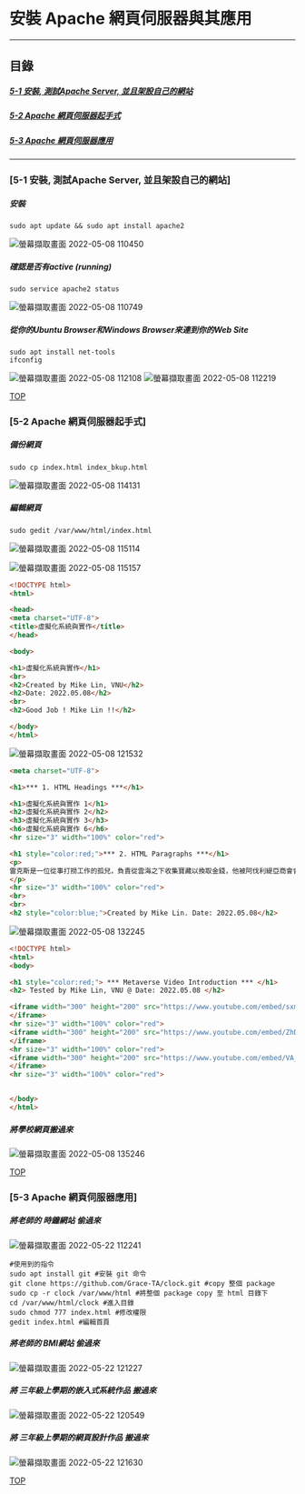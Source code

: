 # 安裝 Apache 網頁伺服器與其應用

<a name="000"/>

---
## 目錄
##### [5-1 安裝, 測試Apache Server, 並且架設自己的網站](#001)
##### [5-2 Apache 網頁伺服器起手式](#002)
##### [5-3 Apache 網頁伺服器應用](#003)
---

<a name="001"/>

### [5-1 安裝, 測試Apache Server, 並且架設自己的網站]
##### 安裝
````
sudo apt update && sudo apt install apache2
````
![螢幕擷取畫面 2022-05-08 110450](https://user-images.githubusercontent.com/89327055/167280358-adabf61f-bcdb-4a9d-be35-b4f18f1e3394.png)

##### 確認是否有active (running)
````
sudo service apache2 status
````
![螢幕擷取畫面 2022-05-08 110749](https://user-images.githubusercontent.com/89327055/167280359-147b9122-6d23-44e0-840d-6d77e4c4192c.png)

##### 從你的Ubuntu Browser和Windows Browser來連到你的Web Site
````
sudo apt install net-tools
ifconfig
````
![螢幕擷取畫面 2022-05-08 112108](https://user-images.githubusercontent.com/89327055/167280360-936b6bd8-b541-46d1-9f65-7f3c9a233e53.png)
![螢幕擷取畫面 2022-05-08 112219](https://user-images.githubusercontent.com/89327055/167280366-27288529-06b7-4e8c-adda-5ecddbffd5cb.png)



[TOP](#000)

<a name="002"/>

### [5-2 Apache 網頁伺服器起手式]
##### 備份網頁
````
sudo cp index.html index_bkup.html
````
![螢幕擷取畫面 2022-05-08 114131](https://user-images.githubusercontent.com/89327055/167281005-8ba2c380-84a1-4b47-91c7-d631d5f19c4a.png)

##### 編輯網頁
````
sudo gedit /var/www/html/index.html
````
![螢幕擷取畫面 2022-05-08 115114](https://user-images.githubusercontent.com/89327055/167281007-e7b1fc2e-1c21-475a-951e-07aba33faa28.png)

![螢幕擷取畫面 2022-05-08 115157](https://user-images.githubusercontent.com/89327055/167281009-3c6dd709-5257-42b9-9db8-e901326203ba.png)
````html
<!DOCTYPE html>
<html>

<head>
<meta charset="UTF-8">
<title>虛擬化系統與實作</title>
</head>

<body>

<h1>虛擬化系統與實作</h1>
<br>
<h2>Created by Mike Lin, VNU</h2>
<h2>Date: 2022.05.08</h2>
<br>
<h2>Good Job ! Mike Lin !!</h2>

</body>
</html>
````

![螢幕擷取畫面 2022-05-08 121532](https://user-images.githubusercontent.com/89327055/167281466-1b67ac18-3b30-4343-ab7c-8df38d8ad4af.png)
````html
<meta charset="UTF-8">

<h1>*** 1. HTML Headings ***</h1>

<h1>虛擬化系統與實作 1</h1>
<h2>虛擬化系統與實作 2</h2>
<h3>虛擬化系統與實作 3</h3>
<h6>虛擬化系統與實作 6</h6>
<hr size="3" width="100%" color="red"> 

<h1 style="color:red;">*** 2. HTML Paragraphs ***</h1>
<p>
雷克斯是一位從事打撈工作的孤兒，負責從雲海之下收集寶藏以換取金錢，他被阿伐利緹亞商會會長巴恩僱傭，協助伊拉組織成員——劍主真、滅和妮雅等人打撈一艘古船。在船里，他們找到了被稱為「天之聖杯」的傳奇神劍——焰。當雷克斯伸手想摸到焰的劍時，真用刀將他刺死。雷克斯在田野上與焰一起醒來，她透露他們是在她記憶中的老家——樂園。她要求雷克斯帶她去樂園，作為交換，她把自己的核心水晶給他一半，讓他重生。在巨神獸同伴青龍和從伊拉叛逃的妮雅的幫助下，雷克斯逃到了巨神獸古拉，但青龍受傷了，退化到了他的幼年階段。沒過多久，他們就來到了古拉的最大的城鎮托里格，與諾彭族劍主寅和他的人造神劍華相遇。一行人試圖前往世界樹，卻被海蛇裝置攔下，接著被巨神獸因維迪亞吞噬。
</p>
<hr size="3" width="100%" color="red"> 
<br>
<br>
<h2 style="color:blue;">Created by Mike Lin. Date: 2022.05.08</h2>

````
![螢幕擷取畫面 2022-05-08 132245](https://user-images.githubusercontent.com/89327055/167283156-15ef8809-7e0d-4d12-949c-421d1599c655.png)
````html
<!DOCTYPE html>
<html>
<body>

<h1 style="color:red;"> *** Metaverse Video Introduction *** </h1>
<h2> Tested by Mike Lin, VNU @ Date: 2022.05.08 </h2>

<iframe width="300" height="200" src="https://www.youtube.com/embed/sxmknoxMiHQ">
</iframe>
<hr size="3" width="100%" color="red">  
<iframe width="300" height="200" src="https://www.youtube.com/embed/ZhD0FtWSiRo">
</iframe>
<hr size="3" width="100%" color="red">  
<iframe width="300" height="200" src="https://www.youtube.com/embed/VA_c5itfcsA">
</iframe>
<hr size="3" width="100%" color="red"> 


</body>
</html>
````
##### 將學校網頁搬過來
![螢幕擷取畫面 2022-05-08 135246](https://user-images.githubusercontent.com/89327055/167283780-761bfb09-d319-41e9-b454-a0a55ab27058.png)

[TOP](#000)


<a name="003"/>

### [5-3 Apache 網頁伺服器應用]

##### 將老師的 時鐘網站 偷過來
![螢幕擷取畫面 2022-05-22 112241](https://user-images.githubusercontent.com/89327055/169676941-ed958f8a-3d57-4f65-ad59-c9ce470abad9.png)
````shell
#使用到的指令
sudo apt install git #安裝 git 命令
git clone https://github.com/Grace-TA/clock.git #copy 整個 package
sudo cp -r clock /var/www/html #將整個 package copy 至 html 目錄下
cd /var/www/html/clock #進入目錄
sudo chmod 777 index.html #修改權限
gedit index.html #編輯首頁
````
##### 將老師的 BMI網站 偷過來
![螢幕擷取畫面 2022-05-22 121227](https://user-images.githubusercontent.com/89327055/169678243-5ad81128-bd80-4a96-b344-d952b1cb4928.png)


##### 將 三年級上學期的嵌入式系統作品 搬過來
![螢幕擷取畫面 2022-05-22 120549](https://user-images.githubusercontent.com/89327055/169678085-1f5d3791-6edf-45d2-911d-7a3656cdc466.png)


##### 將 三年級上學期的網頁設計作品 搬過來
![螢幕擷取畫面 2022-05-22 121630](https://user-images.githubusercontent.com/89327055/169678365-943424cc-fd6c-4b4d-b763-68275620afd8.png)

[TOP](#000)
